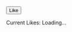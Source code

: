 
<html lang="en">
<head>
  <meta charset="UTF-8">
  <meta name="viewport" content="width=device-width, initial-scale=1.0">
  <title>Video Gallery with External Audio</title>
  <style>

   audio { display: none;}
    
    body {
    background-color: black;
      color: white; 
      font-family: Arial, serif;
      margin: 0;
      padding: 0;
      display: flex;
      flex-wrap: wrap;
      gap: 16px;
      justify-content: center;
    }
    .video-container {
    
     /* Round the edges */
      border-radius: 6px;
      max-width: 300px;
    }
    video, audio {
    
    /*Round the edges */
      border-radius: 6px;
      height: auto;
      width: 100%;
    }

    buttons {
      border-radius: 6px;
      height: auto;
      width: auto;
    }
    
    
/* Style titles */
    p {
      margin-top: 8px;
      font-size: 16px;
      text-align: center;
    }
    
  </style>


  
</head>
<body>

  <br>
  <button id="incrementButton">Like</button>
<p>Current Likes: <span id="counterValue">Loading...</span></p>
<br>

  <div id="videoGallery"></div>




  <script>

  let done = '';
  let like_btn = 'Liked 👍'

let GITHUB_TOKEN_0 = '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axtyu';  
    
    let GITHUB_TOKEN_1 = GITHUB_TOKEN_0.replace("axtyu", "");

    const GITHUB_TOKEN = GITHUB_TOKEN_1;
    
    
   // Replace with your token
const REPO_OWNER = 'TimothyPC'; // Replace with your GitHub username
const REPO_NAME = 'Tims_AI_Videos'; // Replace with your repository name
const FILE_PATH = 'counter.json'; // File path in the repository

const INITIAL_CONTENT = { counter: 0 }; // Initial content for the file


// Create counter.json file
    
async function createFile() {
    const response = await fetch(`https://api.github.com/repos/${REPO_OWNER}/${REPO_NAME}/contents/${FILE_PATH}`, {
        method: 'PUT',
        headers: {
            Authorization: `Bearer ${GITHUB_TOKEN}`,
            'Content-Type': 'application/json',
        },
        body: JSON.stringify({
            message: 'Create counter.json file',
            content: btoa(JSON.stringify(INITIAL_CONTENT)), // Base64 encode content
        }),
    });

    if (!response.ok) {
        throw new Error('Failed to create file');
    }

    const data = await response.json();
    console.log('File created:', data);
}

createFile().catch(error => {
    console.error(error);
});


    
// Fetch the file content from GitHub
async function getCounter() {
    const response = await fetch(`https://api.github.com/repos/${REPO_OWNER}/${REPO_NAME}/contents/${FILE_PATH}`, {
        headers: {
            Authorization: `Bearer ${GITHUB_TOKEN}`,
        },
    });
    if (!response.ok) {
        // File might not exist yet, return 0 as default
        return { counter: 0, sha: null };
    }
    const data = await response.json();
    const content = JSON.parse(atob(data.content));
    return { counter: content.counter, sha: data.sha };
}

// Update the counter file on GitHub
async function updateCounter(newCounter, sha) {
    const response = await fetch(`https://api.github.com/repos/${REPO_OWNER}/${REPO_NAME}/contents/${FILE_PATH}`, {
        method: 'PUT',
        headers: {
            Authorization: `Bearer ${GITHUB_TOKEN}`,
            'Content-Type': 'application/json',
        },
        body: JSON.stringify({
            message: 'Update counter',
            content: btoa(JSON.stringify({ counter: newCounter })),
            sha: sha, // Required to update an existing file
        }),
    });
    if (!response.ok) {
        throw new Error('Failed to update file');
    }
}

// Increment the counter
async function incrementCounter() {
    const { counter, sha } = await getCounter();
    const newCounter = counter + 1;
   
    if (done === 'done') {
        newCounter = counter - 1;
    }
  
    if (done === '') {
        done = 'done';

      document.getElementById('incrementButton').textContent = like_btn;
        
    }

    
  await updateCounter(newCounter, sha);
    document.getElementById('counterValue').textContent = newCounter;
}

// Initialize the page
(async function () {
    const { counter } = await getCounter();
    document.getElementById('counterValue').textContent = counter;
})();

// Attach the button click event
document.getElementById('incrementButton').addEventListener('click', incrementCounter);




    

    // Array of video and optional audio sources
    const media = [

      { videoSrc: "Videos_2/mona_lisa_grind.mp4", title: "Mona Lisa" },

      { videoSrc: "Videos_2/blue_ocean_tides.mp4", audioSrc: "Videos_2/The_ocean_tides_cras.mp3", title: "Ocean Evening" },

{ videoSrc: "Videos/corvette_fall_road_new.mp4", audioSrc: "Videos/A_corvette_slowly_dr.mp3", title: "Corvette Fall Evening" },


{ videoSrc: "Videos/corvette_rainy_road.mp4", audioSrc: "Videos/A_corvette_driving_d.mp3", title: "Corvette Rainy Evening" },
      

      { videoSrc: "Videos/angel_on_bridge.mp4",
       audioSrc: "Videos/Water_running_under.mp3", 
    title: "Angel Guides Kids" },

      
      { videoSrc: "333923407231242244.mp4", audioSrc: "tornado_sound_1.mp3", title: "Tornado" },
      { videoSrc: "333735085892505603.mp4", title: "Beyonce and Macaulay Culkin" },
      { videoSrc: "333628961587437568.mp4", title: "Beyonce and Michael Jackson" },

{ videoSrc: "333608505539035140.mp4", title: "Beyonce Smoking" },

{ videoSrc: "333606574510817289.mp4", title: "Beyonce and Blue Earrings" },

{ videoSrc: "333594070342651905.mp4", title: "Beyonce and Mud" },
    
{ videoSrc: "332834079352217606.mp4", audioSrc: "The_Street_Beat_3.mp3", title: "Teddy Bears Rock" },

{ videoSrc: "Videos/Children_enjoy_Christmas.mp4", title: "Children Enjoy Christmas" },


{ videoSrc: "Videos/Friends_all_enjoy.mp4", title: "Friends All Enjoy" },


{ videoSrc: "Videos/Juanita_child.mp4", title: "Aunt And Child" },


{ videoSrc: "Videos/LizandMary.mp4", title: "Liz and Mary" },


{ videoSrc: "Videos/Mattie_child.mp4", title: "Aunt Mattie And Child" },


{ videoSrc: "Videos/MomsHair.mp4", title: "Moms Hair in Wind" },


{ videoSrc: "Videos/Superman_Batman_workout.mp4", title: "Superman Batman Workout" },


{ videoSrc: "Videos/brother_saulutes.mp4", title: "Brother Salutes" },


{ videoSrc: "Videos/car_green_tarp.mp4", title: "Car And Green Tarp" },


{ videoSrc: "Videos/carblowsmoke.mp4", title: "Car Blow Smoke" },


{ videoSrc: "Videos/carverboys.mp4", title: "Carver Boys" },

{ videoSrc: "Videos/deonsanders.mp4", title: "Deon Sanders" },


{ videoSrc: "Videos/momanddad.mp4", title: "Mom And Dad" },


{ videoSrc: "Videos/momanddaughters.mp4", title: "Mom And Daughters" },


{ videoSrc: "Videos/momandellis.mp4", title: "Mom And Ellis" },
      
{ videoSrc: "Videos/newyears_celebration.mp4", title: "New Years Celebration" }, 
      

{ videoSrc: "Videos/olderbrother.mp4", title: "Older Brother" },


{ videoSrc: "Videos/oldtimecar.mp4", title: "Old Time Car" },


{ videoSrc: "Videos/red_car_on_yellow.mp4", title: "Red Car on Slide" },


{ videoSrc: "Videos/sister_reads.mp4", title: "Sister Reads" },


{ videoSrc: "Videos/thecross.mp4", title: "The Cross" },


{ videoSrc: "Videos/titus.mp4", title: "Soldier at Ease" },
      
    ];

    // Reference to the video gallery container
    const videoGallery = document.getElementById("videoGallery");

    // Create video and audio elements dynamically
    media.forEach(item => {
      const container = document.createElement("div");
      container.classList.add("video-container");

      const videoElement = document.createElement("video");
      videoElement.src = item.videoSrc;
      videoElement.controls = true;

      const title = document.createElement("p");
      title.textContent = item.title;

      container.appendChild(videoElement);
      container.appendChild(title);

      // If there's an associated audio file, create an audio element
      if (item.audioSrc) {
        const audioElement = document.createElement("audio");
        audioElement.src = item.audioSrc;

        // Synchronize audio with the video
        videoElement.addEventListener("play", () => {
          audioElement.play();
        });

        videoElement.addEventListener("pause", () => {
          audioElement.pause();
        });

       videoElement.addEventListener("ended", () => {
    audioElement.pause();
    audioElement.currentTime = 0;
  });
        

        audioElement.controls = true; // Optional: Add controls for the audio
        container.appendChild(audioElement);
      }

      videoGallery.appendChild(container);
    });
  </script>
  
</body>
</html>


      
     





















   

